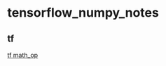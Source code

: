 # tensorflow_numpy_notes

## tf 
[tf math_op](http://mirai-tec.hatenablog.com/entry/2016/02/22/001459)
